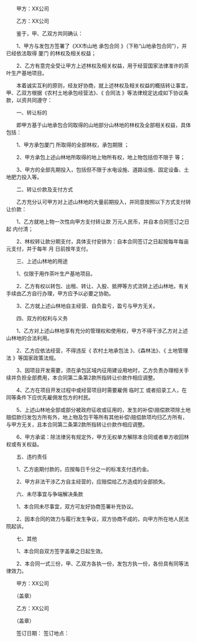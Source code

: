 
 


　　甲方：XX公司


　　乙方：XX公司


　　鉴于，甲、乙双方共同确认：


　　1、甲方与发包方签署了《XX市山地
承包合同
》（下称“山地承包合同”），并已经依法取得
厦门
 的林权及相关权益；


　　2、乙方有意完全受让甲方上述林权及相关权益，用于经营国家法律准许的茶叶生产基地项目。


　　本着诚实互利的原则，经友好协商，就上述林权及相关权益的概括转让事宜，甲、乙双方根据《农村土地承包经营法》、《
合同法
》等法律规定达成如下协议条款，以资共同遵守：


　　一、转让标的


　　即甲方基于山地承包合同取得的山地部分山林地的林权及全部相关权益，具体包括：


　　1、甲方承包厦门 所取得的全部林权，承包期限 ；


　　2、甲方承包上述山林地所取得的地上物所有权，地上物包括但不限于 等；


　　3、甲方的全部先期投入，包括但不限于水电设施、道路设施、固定设备、土地肥力投入等。


　　二、转让价款及支付方式


　　乙方充分认可甲方对上述山林地的大量前期投入，并同意按照以下方式支付转让价款：


　　1、乙方就地上物一次性向甲方支付转让款 万元人民币，并自本合同签订之日起 内付清；


　　2、林权转让款分期支付，具体支付安排为：自本合同签订之日起按每年每亩 元支付，并于每年 月 日前按年支付。


　　三、上述山林地的用途


　　1、仅限于用作茶叶生产基地项目。


　　2、乙方有权以转包、出租、转让、入股、抵押等方式流转上述山林地，有关手续由乙方自行办理，甲方应予以必要之协助。


　　3、乙方就上述山林地自主经营、自负盈亏，盈亏与甲方无关。


　　四、双方的权利与义务


　　1、乙方对上述山林地享有充分的管理权和使用权，甲方不得干涉乙方对上述山林地的合法利用。


　　2、乙方应依法经营，不得违反《
农村土地承包法
》、《森林法》、《
土地管理法
》等国家政策法规。


　　3、因项目开发需要，须在承包区域内征用建设用地时，乙方负责办理相关手续并负担全部费用，本合同第二条第2款所指转让价款作相应调整。


　　4、乙方在项目开发过程中或经营项目时需要雇佣
临时工
或者招录工人，在同等条件下应优先雇佣发包方的村民。


　　5、上述山林地全部或部分被政府征收或征用的，发生的补偿\赔偿款项除土地赔偿款归发包方所有外，地上物及包干等所有其他补偿\赔偿款项均归乙方所有，与甲方无关，且本合同第二条第2款所指转让价款作相应调整。


　　6、甲方承诺：除法律另有规定外，甲方无权单方解除本合同或者单方收回林权或有关权益。


　　五、违约责任


　　1、乙方逾期付款的，应按每日千分之一的标准支付违约金。


　　2、甲方非法干涉乙方自主经营的，应赔偿给乙方造成的全部损失。


　　六、未尽事宜与争端解决条款


　　1、本合同未尽事宜，双方可友好协商签署补充协议。


　　2、因本合同的效力与履行发生争议，双方协商不成的，向甲方所在地人民法院起诉。


　　七、其他


　　1、本合同自双方签字盖章之日起生效。


　　2、本合同一式三份，甲、乙双方各执一份，发包方执一份，各份具有同等法律效力。


　　甲方：XX公司


　　（盖章）


　　乙方：XX公司


　　（盖章）


　　签订日期：                                                        签订地点：
 


 

 
 
 
 
 
  


  
 

  


  


  
 
 
 
 

